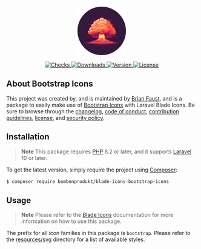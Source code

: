 <p align="center">
    <a href="https://bombenprodukt.com" target="_blank">
        <img src="https://raw.githubusercontent.com/BombenProdukt/assets/main/logo-text.svg" width="128" alt="BombenProdukt Logo" />
    </a>
</p>

<p align="center">
    <a href="https://github.com/faustbrian/blade-icons-bootstrap-icons/actions">
        <img src="https://badge.sh/github/check-runs/BombenProdukt/blade-icons-bootstrap-icons" alt="Checks" />
    </a>
    <a href="https://packagist.org/packages/bombenprodukt/blade-icons-bootstrap-icons">
        <img src="https://badge.sh/packagist/downloads/BombenProdukt/blade-icons-bootstrap-icons" alt="Downloads" />
    </a>
    <a href="https://packagist.org/packages/bombenprodukt/blade-icons-bootstrap-icons">
        <img src="https://badge.sh/packagist/version/BombenProdukt/blade-icons-bootstrap-icons" alt="Version" />
    </a>
    <a href="https://packagist.org/packages/bombenprodukt/blade-icons-bootstrap-icons">
        <img src="https://badge.sh/packagist/license/BombenProdukt/blade-icons-bootstrap-icons" alt="License" />
    </a>
</p>

## About Bootstrap Icons

This project was created by, and is maintained by [Brian Faust](https://github.com/faustbrian), and is a package to easily make use of [Bootstrap Icons](https://github.com/twbs/icons) with Laravel Blade Icons. Be sure to browse through the [changelog](CHANGELOG.md), [code of conduct](.github/CODE_OF_CONDUCT.md), [contribution guidelines](.github/CONTRIBUTING.md), [license](LICENSE), and [security policy](.github/SECURITY.md).

## Installation

> **Note**
> This package requires [PHP](https://www.php.net/) 8.2 or later, and it supports [Laravel](https://laravel.com/) 10 or later.

To get the latest version, simply require the project using [Composer](https://getcomposer.org/):

```bash
$ composer require bombenprodukt/blade-icons-bootstrap-icons
```

## Usage

> **Note**
> Please refer to the [Blade Icons](https://github.com/faustbrian/blade-icons) documentation for more information on how to use this package.

The prefix for all icon families in this package is `bootstrap`. Please refer to the [resources/svg](/resources/svg) directory for a list of available styles.
